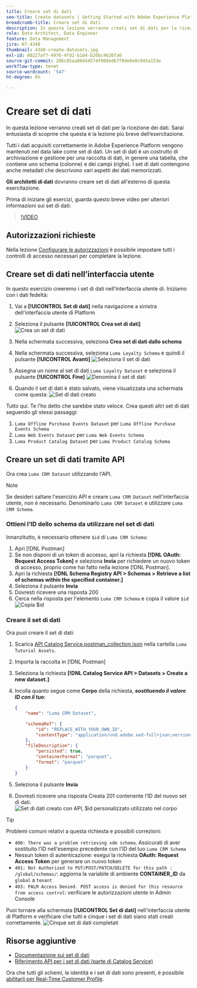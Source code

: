 ```yaml
---
title: Creare set di dati
seo-title: Create datasets | Getting Started with Adobe Experience Platform for Data Architects and Data Engineers
breadcrumb-title: Creare set di dati
description: In questa lezione verranno creati set di dati per la ricezione dei dati.
role: Data Architect, Data Engineer
feature: Data Management
jira: KT-4348
thumbnail: 4348-create-datasets.jpg
exl-id: 80227af7-4976-4fd2-b1d4-b26bc4626fa0
source-git-commit: 286c85aa88d44574f00ded67f0de8e0c945a153e
workflow-type: tm+mt
source-wordcount: '547'
ht-degree: 6%

---
```


# Creare set di dati

<!--15min-->

In questa lezione verranno creati set di dati per la ricezione dei dati. Sarai entusiasta di scoprire che questa è la lezione più breve dell’esercitazione.

Tutti i dati acquisiti correttamente in Adobe Experience Platform vengono mantenuti nel data lake come set di dati. Un set di dati è un costrutto di archiviazione e gestione per una raccolta di dati, in genere una tabella, che contiene uno schema (colonne) e dei campi (righe). I set di dati contengono anche metadati che descrivono vari aspetti dei dati memorizzati.

**Gli architetti di dati** dovranno creare set di dati all&#39;esterno di questa esercitazione.

Prima di iniziare gli esercizi, guarda questo breve video per ulteriori informazioni sui set di dati:
>[!VIDEO](https://video.tv.adobe.com/v/27269?learn=on&enablevpops)

## Autorizzazioni richieste

Nella lezione [Configurare le autorizzazioni](configure-permissions.md) è possibile impostare tutti i controlli di accesso necessari per completare la lezione.

<!--
* Permission items **[!UICONTROL Data Management]** > **[!UICONTROL View Datasets]** and **[!UICONTROL Manage Datasets]**
* Permission item **[!UICONTROL Sandboxes]** > `Luma Tutorial`
* User-role access to the `Luma Tutorial Platform` product profile
* Developer-role access to the `Luma Tutorial Platform` product profile (for API)
-->

## Creare set di dati nell’interfaccia utente

In questo esercizio creeremo i set di dati nell’interfaccia utente di. Iniziamo con i dati fedeltà:

1. Vai a **[!UICONTROL Set di dati]** nella navigazione a sinistra dell&#39;interfaccia utente di Platform
1. Seleziona il pulsante **[!UICONTROL Crea set di dati]**
   ![Crea un set di dati](assets/datasets-createDataset.png)

1. Nella schermata successiva, seleziona **Crea set di dati dallo schema**
1. Nella schermata successiva, seleziona `Luma Loyalty Schema` e quindi il pulsante **[!UICONTROL Avanti]**
   ![Seleziona il set di dati](assets/datasets-selectSchema.png)

1. Assegna un nome al set di dati `Luma Loyalty Dataset` e seleziona il pulsante **[!UICONTROL Fine]**
   ![Denomina il set di dati](assets/datasets-nameDataset.png)
1. Quando il set di dati è stato salvato, viene visualizzata una schermata come questa:
   ![Set di dati creato](assets/datasets-created.png)

Tutto qui. Te l&#39;ho detto che sarebbe stato veloce. Crea questi altri set di dati seguendo gli stessi passaggi:

1. `Luma Offline Purchase Events Dataset` per `Luma Offline Purchase Events Schema`
1. `Luma Web Events Dataset` per `Luma Web Events Schema`
1. `Luma Product Catalog Dataset` per `Luma Product Catalog Schema`


## Creare un set di dati tramite API

Ora crea `Luma CRM Dataset` utilizzando l&#39;API.

>[!NOTE]
>
>Se desideri saltare l&#39;esercizio API e creare `Luma CRM Dataset` nell&#39;interfaccia utente, non è necessario. Denominarlo `Luma CRM Dataset` e utilizzare `Luma CRM Schema`.

### Ottieni l’ID dello schema da utilizzare nel set di dati

Innanzitutto, è necessario ottenere `$id` di `Luma CRM Schema`:

1. Apri [!DNL Postman]
1. Se non disponi di un token di accesso, apri la richiesta **[!DNL OAuth: Request Access Token]** e seleziona **Invia** per richiedere un nuovo token di accesso, proprio come hai fatto nella lezione [!DNL Postman].
1. Apri la richiesta **[!DNL Schema Registry API > Schemas > Retrieve a list of schemas within the specified container.]**
1. Seleziona il pulsante **Invia**
1. Dovresti ricevere una risposta 200
1. Cerca nella risposta per l&#39;elemento `Luma CRM Schema` e copia il valore `$id`
   ![Copia $id](assets/dataset-crm-getSchemaId.png)

### Creare il set di dati

Ora puoi creare il set di dati:

1. Scarica [API Catalog Service.postman_collection.json](https://raw.githubusercontent.com/adobe/experience-platform-postman-samples/master/apis/experience-platform/Catalog%20Service%20API.postman_collection.json) nella cartella `Luma Tutorial Assets`.
1. Importa la raccolta in [!DNL Postman]
1. Seleziona la richiesta **[!DNL Catalog Service API > Datasets > Create a new dataset.]**
1. Incolla quanto segue come **Corpo** della richiesta, ***sostituendo il valore ID con il tuo***:

   ```json
   {
       "name": "Luma CRM Dataset",
   
       "schemaRef": {
           "id": "REPLACE_WITH_YOUR_OWN_ID",
           "contentType": "application/vnd.adobe.xed-full+json;version=1"
       },
       "fileDescription": {
           "persisted": true,
           "containerFormat": "parquet",
           "format": "parquet"
       }
   }
   ```

1. Seleziona il pulsante **Invia**
1. Dovresti ricevere una risposta Creata 201 contenente l’ID del nuovo set di dati.
   ![Set di dati creato con API, $id personalizzato utilizzato nel corpo](assets/datasets-crm-created.png)

>[!TIP]
>
> Problemi comuni relativi a questa richiesta e possibili correzioni:
>
> * `400: There was a problem retrieving xdm schema`. Assicurati di aver sostituito l&#39;ID nell&#39;esempio precedente con l&#39;ID del tuo `Luma CRM Schema`
> * Nessun token di autenticazione: esegui la richiesta **OAuth: Request Access Token** per generare un nuovo token
> * `401: Not Authorized to PUT/POST/PATCH/DELETE for this path : /global/schemas/`: aggiorna la variabile di ambiente **CONTAINER_ID** da `global` a `tenant`
> * `403: PALM Access Denied. POST access is denied for this resource from access control`: verificare le autorizzazioni utente in Admin Console


Puoi tornare alla schermata **[!UICONTROL Set di dati]** nell&#39;interfaccia utente di Platform e verificare che tutti e cinque i set di dati siano stati creati correttamente.
![Cinque set di dati completati](assets/datasets-allComplete.png)


## Risorse aggiuntive

* [Documentazione sui set di dati](https://experienceleague.adobe.com/docs/experience-platform/catalog/datasets/overview.html?lang=it)
* [Riferimento API per i set di dati (parte di Catalog Service)](https://www.adobe.io/experience-platform-apis/references/catalog/#tag/Datasets)

Ora che tutti gli schemi, le identità e i set di dati sono presenti, è possibile [abilitarli per Real-Time Customer Profile](enable-profiles.md).

